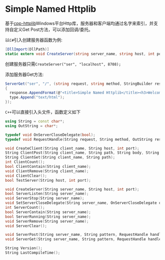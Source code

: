 # Simple Named Httplib

基于[cpp-httplib](https://github.com/yhirose/cpp-httplib)Windows平台Http库，服务器和客户端均通过名字来索引，并支持自定义Get Post方法，可以添加回调/委托。



以`C#`引入创建服务器函数为例:

```c#
[DllImport(DllPath)]
static extern void CreateServer(string server_name, string host, int port);
```

创建服务器只需`CreateServer("ser", "localhost", 8708);`

添加服务器Get方法:

```c#
ServerGet("ser", "/", (string request, string method, StringBuilder response, StringBuilder type) =>
{
  response.AppendFormat(@"<title>Simple Named Httplib</title><h3>Welcome! {0}</h3>", "Simple Named Httplib");
  type.Append("text/html");
});
```

`C++`可以直接引入头文件，函数定义如下

```cpp
using String = const char*;
using OutString = char*;

typedef void OnServerCloseDelegate(bool);
typedef void RequestHandle(String request, String method, OutString response, OutString type);

void CreateClient(String client_name, String host, int port);
String ClientPost(String client_name, String path, String body, String content_type);
String ClientGet(String client_name, String path);
int ClientCount();
bool ClientContain(String client_name);
void ClientRemove(String client_name);
void ClientClear();
bool TestServer(String host, int port);

void CreateServer(String server_name, String host, int port);
bool ServerListen(String server_name);
void ServerStop(String server_name);
void SetServerCloseDelegate(String server_name, OnServerCloseDelegate on_close);
int ServerCount();
bool ServerContain(String server_name);
bool ServerRunning(String server_name);
void ServerRemove(String server_name);
void ServerClear();

void ServerPost(String server_name, String pattern, RequestHandle handle);
void ServerGet(String server_name, String pattern, RequestHandle handle);

String Version();
String LastCompileTime();
```

